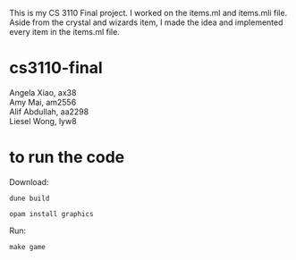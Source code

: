 This is my CS 3110 Final project. I worked on the items.ml and items.mli file. Aside from the crystal and wizards item, I made the idea and implemented every item in the items.ml file.

# cs3110-final
Angela Xiao, ax38 \
Amy Mai, am2556 \
Alif Abdullah, aa2298 <br>
Liesel Wong, lyw8 <br>



# to run the code
Download: 
``` 
dune build
```
``` 
opam install graphics
```

Run: 
``` 
make game
```
